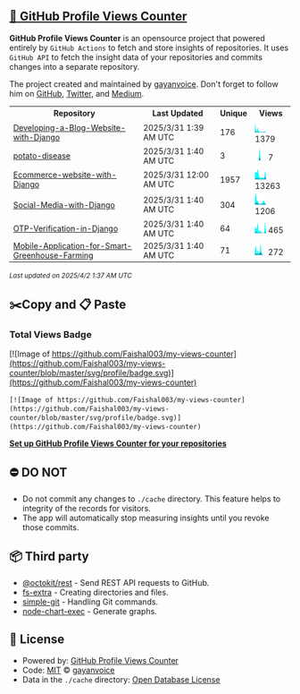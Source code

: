 ## [🚀 GitHub Profile Views Counter](https://github.com/gayanvoice/github-profile-views-counter)
**GitHub Profile Views Counter** is an opensource project that powered entirely by  `GitHub Actions` to fetch and store insights of repositories.
It uses `GitHub API` to fetch the insight data of your repositories and commits changes into a separate repository.

The project created and maintained by [gayanvoice](https://github.com/gayanvoice). Don't forget to follow him on [GitHub](https://github.com/gayanvoice), [Twitter](https://twitter.com/gayanvoice), and [Medium](https://gayanvoice.medium.com/).

<table>
	<tr>
		<th>
			Repository
		</th>
		<th>
			Last Updated
		</th>
		<th>
			Unique
		</th>
		<th>
			Views
		</th>
	</tr>
	<tr>
		<td>
			<a href="https://github.com/Faishal003/my-views-counter/tree/master/readme/731950256/year.md">
				Developing-a-Blog-Website-with-Django
			</a>
		</td>
		<td>
			2025/3/31 1:39 AM UTC
		</td>
		<td>
			176
		</td>
		<td>
			<img alt="Response time graph" src="https://github.com/Faishal003/my-views-counter/raw/master/graph/731950256/small/year.png" height="20"> 1379
		</td>
	</tr>
	<tr>
		<td>
			<a href="https://github.com/Faishal003/my-views-counter/tree/master/readme/702365547/year.md">
				potato-disease
			</a>
		</td>
		<td>
			2025/3/31 1:40 AM UTC
		</td>
		<td>
			3
		</td>
		<td>
			<img alt="Response time graph" src="https://github.com/Faishal003/my-views-counter/raw/master/graph/702365547/small/year.png" height="20"> 7
		</td>
	</tr>
	<tr>
		<td>
			<a href="https://github.com/Faishal003/my-views-counter/tree/master/readme/734469248/year.md">
				Ecommerce-website-with-Django
			</a>
		</td>
		<td>
			2025/3/31 12:00 AM UTC
		</td>
		<td>
			1957
		</td>
		<td>
			<img alt="Response time graph" src="https://github.com/Faishal003/my-views-counter/raw/master/graph/734469248/small/year.png" height="20"> 13263
		</td>
	</tr>
	<tr>
		<td>
			<a href="https://github.com/Faishal003/my-views-counter/tree/master/readme/740708103/year.md">
				Social-Media-with-Django
			</a>
		</td>
		<td>
			2025/3/31 1:40 AM UTC
		</td>
		<td>
			304
		</td>
		<td>
			<img alt="Response time graph" src="https://github.com/Faishal003/my-views-counter/raw/master/graph/740708103/small/year.png" height="20"> 1206
		</td>
	</tr>
	<tr>
		<td>
			<a href="https://github.com/Faishal003/my-views-counter/tree/master/readme/744224399/year.md">
				OTP-Verification-in-Django
			</a>
		</td>
		<td>
			2025/3/31 1:40 AM UTC
		</td>
		<td>
			64
		</td>
		<td>
			<img alt="Response time graph" src="https://github.com/Faishal003/my-views-counter/raw/master/graph/744224399/small/year.png" height="20"> 465
		</td>
	</tr>
	<tr>
		<td>
			<a href="https://github.com/Faishal003/my-views-counter/tree/master/readme/753858268/year.md">
				Mobile-Application-for-Smart-Greenhouse-Farming
			</a>
		</td>
		<td>
			2025/3/31 1:40 AM UTC
		</td>
		<td>
			71
		</td>
		<td>
			<img alt="Response time graph" src="https://github.com/Faishal003/my-views-counter/raw/master/graph/753858268/small/year.png" height="20"> 272
		</td>
	</tr>
</table>

<small><i>Last updated on 2025/4/2 1:37 AM UTC</i></small>

## ✂️Copy and 📋 Paste
### Total Views Badge
[![Image of https://github.com/Faishal003/my-views-counter](https://github.com/Faishal003/my-views-counter/blob/master/svg/profile/badge.svg)](https://github.com/Faishal003/my-views-counter)

```readme
[![Image of https://github.com/Faishal003/my-views-counter](https://github.com/Faishal003/my-views-counter/blob/master/svg/profile/badge.svg)](https://github.com/Faishal003/my-views-counter)
```
[**Set up GitHub Profile Views Counter for your repositories**](https://github.com/gayanvoice/github-profile-views-counter)
## ⛔ DO NOT
- Do not commit any changes to `./cache` directory. This feature helps to integrity of the records for visitors.
- The app will automatically stop measuring insights until you revoke those commits.
## 📦 Third party

- [@octokit/rest](https://www.npmjs.com/package/@octokit/rest) - Send REST API requests to GitHub.
- [fs-extra](https://www.npmjs.com/package/fs-extra) - Creating directories and files.
- [simple-git](https://www.npmjs.com/package/simple-git) - Handling Git commands.
- [node-chart-exec](https://www.npmjs.com/package/node-chart-exec) - Generate graphs.
## 📄 License
- Powered by: [GitHub Profile Views Counter](https://github.com/gayanvoice/github-profile-views-counter)
- Code: [MIT](./LICENSE) © [gayanvoice](https://github.com/gayanvoice)
- Data in the `./cache` directory: [Open Database License](https://opendatacommons.org/licenses/odbl/1-0/)